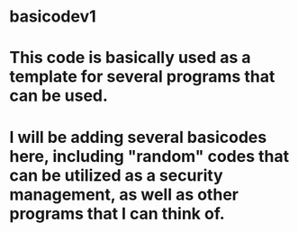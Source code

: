 # basicodev1
# This code is basically used as a template for several programs that can be used.
# I will be adding several basicodes here, including "random" codes that can be utilized as a security management, as well as other programs that I can think of. 
